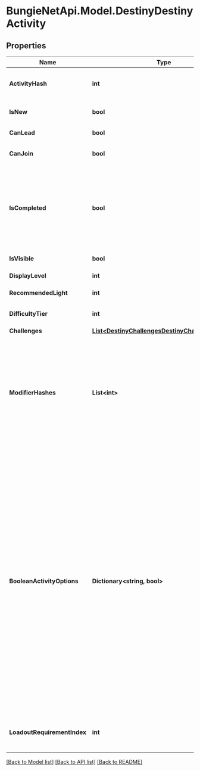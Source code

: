 
# BungieNetApi.Model.DestinyDestinyActivity

## Properties

Name | Type | Description | Notes
------------ | ------------- | ------------- | -------------
**ActivityHash** | **int** | The hash identifier of the Activity. Use this to look up the DestinyActivityDefinition of the activity. | [optional] 
**IsNew** | **bool** | If true, then the activity should have a \&quot;new\&quot; indicator in the Director UI. | [optional] 
**CanLead** | **bool** | If true, the user is allowed to lead a Fireteam into this activity. | [optional] 
**CanJoin** | **bool** | If true, the user is allowed to join with another Fireteam in this activity. | [optional] 
**IsCompleted** | **bool** | If true, we both have the ability to know that the user has completed this activity and they have completed it. Unfortunately, we can&#39;t necessarily know this for all activities. As such, this should probably only be used if you already know in advance which specific activities you wish to check. | [optional] 
**IsVisible** | **bool** | If true, the user should be able to see this activity. | [optional] 
**DisplayLevel** | **int** | The difficulty level of the activity, if applicable. | [optional] 
**RecommendedLight** | **int** | The recommended light level for the activity, if applicable. | [optional] 
**DifficultyTier** | **int** | A DestinyActivityDifficultyTier enum value indicating the difficulty of the activity. | [optional] 
**Challenges** | [**List&lt;DestinyChallengesDestinyChallengeStatus&gt;**](DestinyChallengesDestinyChallengeStatus.md) |  | [optional] 
**ModifierHashes** | **List&lt;int&gt;** | If the activity has modifiers, this will be the list of modifiers that all variants have in common. Perform lookups against DestinyActivityModifierDefinition which defines the modifier being applied to get at the modifier data.  Note that, in the DestiyActivityDefinition, you will see many more modifiers than this being referred to: those are all *possible* modifiers for the activity, not the active ones. Use only the active ones to match what&#39;s really live. | [optional] 
**BooleanActivityOptions** | **Dictionary&lt;string, bool&gt;** | The set of activity options for this activity, keyed by an identifier that&#39;s unique for this activity (not guaranteed to be unique between or across all activities, though should be unique for every *variant* of a given *conceptual* activity: for instance, the original D2 Raid has many variant DestinyActivityDefinitions. While other activities could potentially have the same option hashes, for any given D2 base Raid variant the hash will be unique).  As a concrete example of this data, the hashes you get for Raids will correspond to the currently active \&quot;Challenge Mode\&quot;.  We don&#39;t have any human readable information for these, but saavy 3rd party app users could manually associate the key (a hash identifier for the \&quot;option\&quot; that is enabled/disabled) and the value (whether it&#39;s enabled or disabled presently)  On our side, we don&#39;t necessarily even know what these are used for (the game designers know, but we don&#39;t), and we have no human readable data for them. In order to use them, you will have to do some experimentation. | [optional] 
**LoadoutRequirementIndex** | **int** | If returned, this is the index into the DestinyActivityDefinition&#39;s \&quot;loadouts\&quot; property, indicating the currently active loadout requirements. | [optional] 

[[Back to Model list]](../README.md#documentation-for-models)
[[Back to API list]](../README.md#documentation-for-api-endpoints)
[[Back to README]](../README.md)

